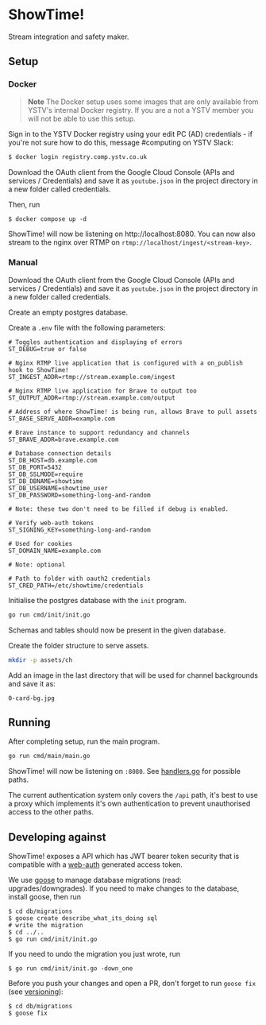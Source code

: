 # ShowTime!

Stream integration and safety maker.

## Setup

### Docker

> **Note**
> The Docker setup uses some images that are only available from YSTV's internal Docker registry.
> If you are a not a YSTV member you will not be able to use this setup.

Sign in to the YSTV Docker registry using your edit PC (AD) credentials - if you're not sure how to do this, message #computing on YSTV Slack:

```sh
$ docker login registry.comp.ystv.co.uk
```

Download the OAuth client from the Google Cloud Console (APIs and services /
Credentials) and save it as `youtube.json` in the project directory in a
new folder called credentials.

Then, run

```shell
$ docker compose up -d
```

ShowTime! will now be listening on http://localhost:8080.
You can now also stream to the nginx over RTMP on `rtmp://localhost/ingest/<stream-key>`.

### Manual

Download the OAuth client from the Google Cloud Console (APIs and services /
Credentials) and save it as `youtube.json` in the project directory in a
new folder called credentials.

Create an empty postgres database.

Create a `.env` file with the following parameters:

```
# Toggles authentication and displaying of errors
ST_DEBUG=true or false

# Nginx RTMP live application that is configured with a on_publish hook to ShowTime!
ST_INGEST_ADDR=rtmp://stream.example.com/ingest

# Nginx RTMP live application for Brave to output too
ST_OUTPUT_ADDR=rtmp://stream.example.com/output

# Address of where ShowTime! is being run, allows Brave to pull assets
ST_BASE_SERVE_ADDR=example.com

# Brave instance to support redundancy and channels
ST_BRAVE_ADDR=brave.example.com

# Database connection details
ST_DB_HOST=db.example.com
ST_DB_PORT=5432
ST_DB_SSLMODE=require
ST_DB_DBNAME=showtime
ST_DB_USERNAME=showtime_user
ST_DB_PASSWORD=something-long-and-random

# Note: these two don't need to be filled if debug is enabled.

# Verify web-auth tokens
ST_SIGNING_KEY=something-long-and-random

# Used for cookies
ST_DOMAIN_NAME=example.com

# Note: optional

# Path to folder with oauth2 credentials
ST_CRED_PATH=/etc/showtime/credentials
```

Initialise the postgres database with the `init` program.

```sh
go run cmd/init/init.go
```

Schemas and tables should now be present in the given database.

Create the folder structure to serve assets.

```sh
mkdir -p assets/ch
```

Add an image in the last directory that will be used for channel backgrounds
and save it as:

```
0-card-bg.jpg
```

## Running

After completing setup, run the main program.

```sh
go run cmd/main/main.go
```

ShowTime! will now be listening on `:8080`. See
[handlers.go](handlers/handlers.go) for possible paths.

The current authentication system only covers the `/api` path, it's best to use
a proxy which implements it's own authentication to prevent unauthorised access
to the other paths.

## Developing against

ShowTime! exposes a API which has JWT bearer token security that is compatible
with a [web-auth](https://github.com/ystv/web-auth) generated access token.

We use [goose](https://github.com/pressly/goose) to manage database migrations (read: upgrades/downgrades).
If you need to make changes to the database, install goose, then run

```shell
$ cd db/migrations
$ goose create describe_what_its_doing sql
# write the migration
$ cd ../..
$ go run cmd/init/init.go
```

If you need to undo the migration you just wrote, run

```shell
$ go run cmd/init/init.go -down_one
```

Before you push your changes and open a PR, don't forget to run `goose fix` (see [versioning](https://github.com/pressly/goose#hybrid-versioning)):

```shell
$ cd db/migrations
$ goose fix
```
